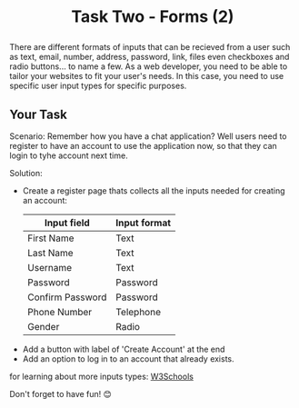 # <p align="center">Task Two - Forms (2)</p>

There are different formats of inputs that can be recieved from a user such as text, email, number, address, password, link, files even checkboxes and radio buttons... to name a few. As a web developer, you need to be able to tailor your websites to fit your user's needs. In this case, you need to use specific user input types for specific purposes.

## Your Task
Scenario: Remember how you have a chat application? Well users need to register to have an account to use the application now, so that they can login to tyhe account next time.

Solution: 
<ul>
  <li>Create a register page thats collects all the inputs needed for creating an account:
  
  |     Input field     | Input format |
  |         ---         |      ---     |
  | First Name          | Text         |
  | Last Name           | Text         |
  | Username            | Text         |
  | Password            | Password     |
  | Confirm Password    | Password     |
  | Phone Number        | Telephone    |
  | Gender              | Radio        |

  <li>Add a button with label of 'Create Account' at the end</li>
  <li>Add an option to log in to an account that already exists.</li>
</ul>


for learning about more inputs types: [W3Schools](https://www.w3schools.com/html/html_form_input_types.asp)

Don't forget to have fun! 😊
